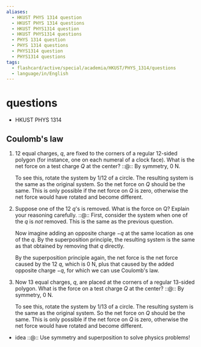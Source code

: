 ```yaml
---
aliases:
  - HKUST PHYS 1314 question
  - HKUST PHYS 1314 questions
  - HKUST PHYS1314 question
  - HKUST PHYS1314 questions
  - PHYS 1314 question
  - PHYS 1314 questions
  - PHYS1314 question
  - PHYS1314 questions
tags:
  - flashcard/active/special/academia/HKUST/PHYS_1314/questions
  - language/in/English
---
```


# questions

- HKUST PHYS 1314

## Coulomb's law

1. 12 equal charges, $q$, are fixed to the corners of a regular 12-sided polygon (for instance, one on each numeral of a clock face). What is the net force on a test charge $Q$ at the center? ::@:: By symmetry, 0&nbsp;N. <p> To see this, rotate the system by 1/12 of a circle. The resulting system is the same as the original system. So the net force on $Q$ should be the same. This is only possible if the net force on $Q$ is zero, otherwise the net force would have rotated and become different. <!--SR:!2025-04-16,54,310!2025-02-27,15,306-->
2. Suppose one of the 12 $q$'s is removed. What is the force on Q? Explain your reasoning carefully. ::@:: First, consider the system when one of the $q$ is _not_ removed. This is the same as the previous question. <p> Now imagine adding an opposite charge $-q$ at the same location as one of the $q$. By the superposition principle, the resulting system is the same as that obtained by removing that $q$ directly. <p> By the superposition principle again, the net force is the net force caused by the 12 $q$, which is 0 N, plus that caused by the added opposite charge $-q$, for which we can use Coulomb's law. <!--SR:!2025-04-22,59,310!2025-02-28,16,306-->
3. Now 13 equal charges, $q$, are placed at the corners of a regular 13-sided polygon. What is the force on a test charge $Q$ at the center? ::@:: By symmetry, 0&nbsp;N. <p> To see this, rotate the system by 1/13 of a circle. The resulting system is the same as the original system. So the net force on $Q$ should be the same. This is only possible if the net force on $Q$ is zero, otherwise the net force would have rotated and become different. <!--SR:!2025-02-23,16,290!2025-03-01,17,306-->

- idea ::@:: Use symmetry and superposition to solve physics problems! <!--SR:!2025-04-20,58,310!2025-02-23,16,290-->
